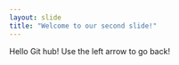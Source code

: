 ```yaml
---
layout: slide
title: "Welcome to our second slide!"
---
```

Hello Git hub!
Use the left arrow to go back!
